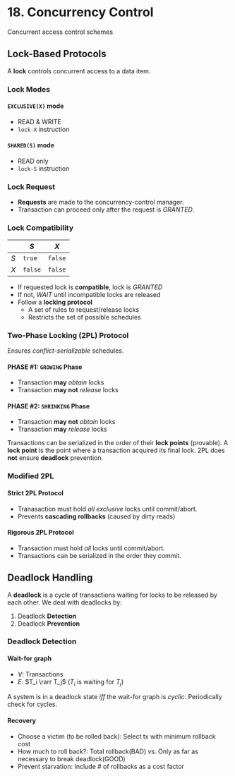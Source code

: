 # 18. Concurrency Control
Concurrent access control schemes

## Lock-Based Protocols
A **lock** controls concurrent access to a data item. 

### Lock Modes
#### `EXCLUSIVE(X)` mode
* READ & WRITE
* `lock-X` instruction

#### `SHARED(S)` mode
* READ only
* `lock-S` instruction

### Lock Request
* **Requests** are made to the concurrency-control manager.
* Transaction can proceed only after the request is *GRANTED*.

### Lock Compatibility

|       | $S$       | $X$       |
|---    |---        |---        |
| $S$   | `true`    | `false`   |
| $X$   | `false`   | `false`   |

* If requested lock is **compatible**, lock is *GRANTED*
* If not, *WAIT* until incompatible locks are released
* Follow a **locking protocol**
    * A set of rules to request/release locks
    * Restricts the set of possible schedules

### Two-Phase Locking (2PL) Protocol
Ensures *conflict-serializable* schedules. 

#### PHASE #1: `GROWING` Phase
* Transaction **may** *obtain* locks
* Transaction **may not** *release* locks

#### PHASE #2: `SHRINKING` Phase
* Transaction **may not** *obtain* locks
* Transaction **may** *release* locks

Transactions can be serialized in the order of their **lock points** (provable). A **lock point** is the point where a transaction acquired its final lock. 2PL does **not** ensure **deadlock** prevention.

### Modified 2PL

#### Strict 2PL Protocol
* Tranasaction must hold *all exclusive* locks until commit/abort.
* Prevents **cascading rollbacks** (caused by dirty reads)

#### Rigorous 2PL Protocol
* Transaction must hold *all* locks until commit/abort.
* Transactions can be serialized in the order they commit.

## Deadlock Handling
A **deadlock** is a cycle of transactions waiting for locks to be released by each other. We deal with deadlocks by:
1. Deadlock **Detection**
1. Deadlock **Prevention**

### Deadlock Detection
#### Wait-for graph
* $V$: Transactions
* $E$: $T_i \rarr T_j$  ($T_i$ is waiting for $T_j$)

A system is in a deadlock state *iff* the wait-for graph is *cyclic*. Periodically check for cycles.

#### Recovery
* Choose a victim (to be rolled back): Select tx with minimum rollback cost
* How much to roll back?: Total rollback(BAD) *vs.* Only as far as necessary to break deadlock(GOOD)
* Prevent starvation: Include # of rollbacks as a cost factor